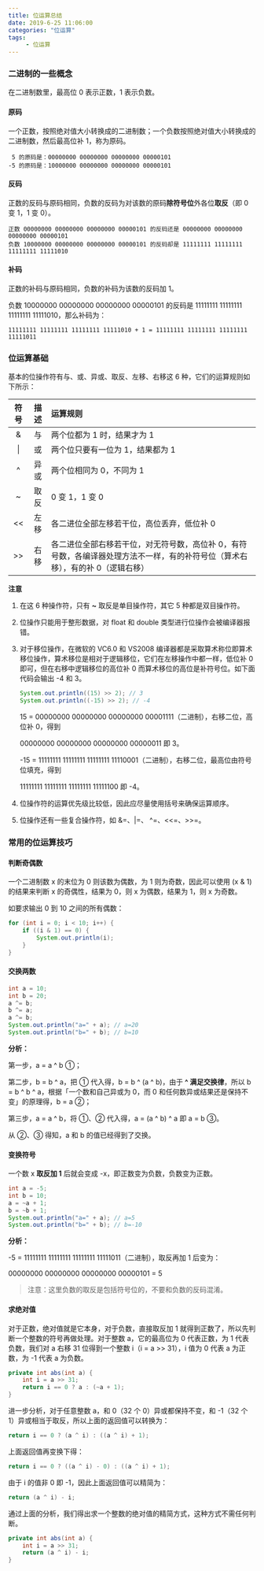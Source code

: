 ```yaml
---
title: 位运算总结
date: 2019-6-25 11:06:00
categories: "位运算"
tags:
     - 位运算
---
```



### 二进制的一些概念

在二进制数里，最高位 0 表示正数，1 表示负数。

#### 原码
一个正数，按照绝对值大小转换成的二进制数；一个负数按照绝对值大小转换成的二进制数，然后最高位补 1，称为原码。

```
 5 的原码是：00000000 00000000 00000000 00000101
-5 的原码是：10000000 00000000 00000000 00000101
```

#### 反码
正数的反码与原码相同，负数的反码为对该数的原码**除符号位**外各位**取反**（即 0 变 1，1 变 0）。

```
正数 00000000 00000000 00000000 00000101 的反码还是 00000000 00000000 00000000 00000101
负数 10000000 00000000 00000000 00000101 的反码却是 11111111 11111111 11111111 11111010
```

#### 补码

正数的补码与原码相同，负数的补码为该数的反码加 1。

负数 10000000 00000000 00000000 00000101 的反码是 11111111 11111111 11111111 11111010，那么补码为：

```
11111111 11111111 11111111 11111010 + 1 = 11111111 11111111 11111111 11111011
```

### 位运算基础
基本的位操作符有与、或、异或、取反、左移、右移这 6 种，它们的运算规则如下所示：

|  符号 | 描述  | 运算规则  |
|:----:|:-----:|:---------|
| &    | 与    | 两个位都为 1 时，结果才为 1 |
| &#124;   | 或    | 两个位只要有一位为 1，结果都为 1 |
| ^    | 异或  | 两个位相同为 0，不同为 1 |
| ~    | 取反  | 0 变 1，1 变 0 |
| <<   | 左移  | 各二进位全部左移若干位，高位丢弃，低位补 0 |
| >>   | 右移  | 各二进位全部右移若干位，对无符号数，高位补 0，有符号数，各编译器处理方法不一样，有的补符号位（算术右移），有的补 0（逻辑右移）|

**注意**

1. 在这 6 种操作符，只有 **~** 取反是单目操作符，其它 5 种都是双目操作符。

2. 位操作只能用于整形数据，对 float 和 double 类型进行位操作会被编译器报错。

3. 对于移位操作，在微软的 VC6.0 和 VS2008 编译器都是采取算术称位即算术移位操作，算术移位是相对于逻辑移位，它们在左移操作中都一样，低位补 0 即可，但在右移中逻辑移位的高位补 0 而算术移位的高位是补符号位。如下面代码会输出 -4 和 3。

   ```Java
   System.out.println((15) >> 2); // 3
   System.out.println((-15) >> 2); // -4
   ```
   15 = 00000000 00000000 00000000 00001111（二进制），右移二位，高位补 0，得到
   
   00000000 00000000 00000000 00000011 即 3。

   -15 = 11111111 11111111 11111111 11110001（二进制），右移二位，最高位由符号位填充，得到

   11111111 11111111 11111111 11111100 即 -4。

4. 位操作符的运算优先级比较低，因此应尽量使用括号来确保运算顺序。

5. 位操作还有一些复合操作符，如 &=、|=、 ^=、<<=、>>=。

### 常用的位运算技巧

#### 判断奇偶数
一个二进制数 x 的末位为 0 则该数为偶数，为 1 则为奇数，因此可以使用 (x & 1) 的结果来判断 x 的奇偶性，结果为 0，则 x 为偶数，结果为 1，则 x 为奇数。

如要求输出 0 到 10 之间的所有偶数：

```Java
for (int i = 0; i < 10; i++) {
    if ((i & 1) == 0) {
        System.out.println(i);
    }
}
```

#### 交换两数
```Java
int a = 10;
int b = 20;
a ^= b;
b ^= a;
a ^= b;
System.out.println("a=" + a); // a=20
System.out.println("b=" + b); // b=10
```

**分析：**

第一步，a = a ^ b ①；

第二步，b = b ^ a，把 ① 代入得，b = b ^ (a ^ b)，由于 **^ 满足交换律**，所以 b = b ^ b ^ a，根据「一个数和自己异或为 0，而 0 和任何数异或结果还是保持不变」的原理得，b = a ②；

第三步，a = a ^ b，将 ①、② 代入得，a = (a ^ b) ^ a 即 a = b ③。

从 ②、③ 得知，a 和 b 的值已经得到了交换。

#### 变换符号
一个数 x **取反加 1** 后就会变成 -x，即正数变为负数，负数变为正数。

```Java
int a = -5;
int b = 10;
a = ~a + 1;
b = ~b + 1;
System.out.println("a=" + a); // a=5
System.out.println("b=" + b); // b=-10
```

**分析：**

-5 = 11111111 11111111 11111111 11111011（二进制），取反再加 1 后变为：

00000000 00000000 00000000 00000101 = 5

> 注意：这里负数的取反是包括符号位的，不要和负数的反码混淆。

#### 求绝对值
对于正数，绝对值就是它本身，对于负数，直接取反加 1 就得到正数了，所以先判断一个整数的符号再做处理。对于整数 a，它的最高位为 0 代表正数，为 1 代表负数，我们对 a 右移 31 位得到一个整数 i（i = a >> 31），i 值为 0 代表 a 为正数，为 -1 代表 a 为负数。

```Java
private int abs(int a) {
    int i = a >> 31;
    return i == 0 ? a : (~a + 1);
}
```

进一步分析，对于任意整数 a，和 0（32 个 0）异或都保持不变，和 -1（32 个 1）异或相当于取反，所以上面的返回值可以转换为：

```Java
return i == 0 ? (a ^ i) : ((a ^ i) + 1);
```

上面返回值再变换下得：

```Java
return i == 0 ? ((a ^ i) - 0) : ((a ^ i) + 1);
```

由于 i 的值非 0 即 -1，因此上面返回值可以精简为：

```Java
return (a ^ i) - i;
```

通过上面的分析，我们得出求一个整数的绝对值的精简方式，这种方式不需任何判断。

```Java
private int abs(int a) {
    int i = a >> 31;
    return (a ^ i) - i;
}
```












